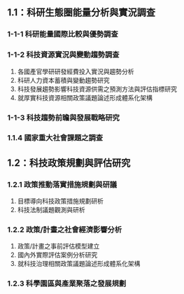 
## 1.1：科研生態圈能量分析與實況調查
### 1-1-1 科研能量國際比較與優勢調查
### 1-1-2 科技資源實況與變動趨勢調查
1) 各國產官學研研發經費投入實況與趨勢分析
2) 科研人力資本蓄積與變動趨勢研究
3) 科技發展趨勢影響科技資源供需之預測方法與評估指標研究
4) 就厚實科技資源相關政策議題論述形成體系化架構
### 1-1-3 科技趨勢前瞻與發展戰略研究
### 1.1.4 國家重大社會課題之調查

## 1.2：科技政策規劃與評估研究
### 1.2.1 政策推動落實措施規劃與研議
1. 目標導向科技政策措施規劃研析
2. 科技法制議題觀測與研析
### 1.2.2 政策/計畫之社會經濟影響分析
1. 政策/計畫之事前評估模型建立
2. 國內外實際評估案例分析研究
3. 就科技治理相關政策議題論述形成體系化架構
### 1.2.3 科學園區與產業聚落之發展規劃